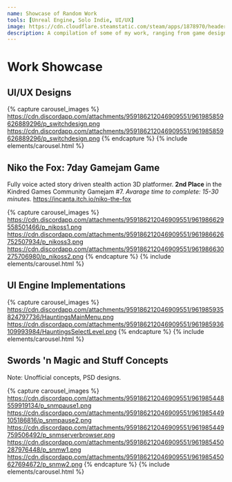 ```yaml
---
name: Showcase of Random Work
tools: [Unreal Engine, Solo Indie, UI/UX]
image: https://cdn.cloudflare.steamstatic.com/steam/apps/1878970/header.jpg
description: A compilation of some of my work, ranging from game design and prototypes to UI/UX design.
---
```


# Work Showcase

## UI/UX Designs

{% capture carousel_images %}
https://cdn.discordapp.com/attachments/959186212046909551/961985859626889296/p_switchdesign.png
https://cdn.discordapp.com/attachments/959186212046909551/961985859626889296/p_switchdesign.png
{% endcapture %}
{% include elements/carousel.html %}

## Niko the Fox: 7day Gamejam Game

Fully voice acted story driven stealth action 3D platformer.
**2nd Place** in the Kindred Games Community Gamejam #7.
*Avarage time to complete: 15-30 minutes.*
https://incanta.itch.io/niko-the-fox

{% capture carousel_images %}
https://cdn.discordapp.com/attachments/959186212046909551/961986629558501466/p_nikoss1.png
https://cdn.discordapp.com/attachments/959186212046909551/961986626752507934/p_nikoss3.png
https://cdn.discordapp.com/attachments/959186212046909551/961986630275706980/p_nikoss2.png
{% endcapture %}
{% include elements/carousel.html %}

## UI Engine Implementations

{% capture carousel_images %}
https://cdn.discordapp.com/attachments/959186212046909551/961985935824797736/HauntingsMainMenu.png
https://cdn.discordapp.com/attachments/959186212046909551/961985936109993984/HauntingsSelectLevel.png
{% endcapture %}
{% include elements/carousel.html %}

## Swords 'n Magic and Stuff Concepts

Note: Unofficial concepts, PSD designs.

{% capture carousel_images %}
https://cdn.discordapp.com/attachments/959186212046909551/961985448559919134/p_snmpause1.png
https://cdn.discordapp.com/attachments/959186212046909551/961985449105186816/p_snmpause2.png
https://cdn.discordapp.com/attachments/959186212046909551/961985449759506492/p_snmserverbrowser.png
https://cdn.discordapp.com/attachments/959186212046909551/961985450287976448/p_snmw1.png
https://cdn.discordapp.com/attachments/959186212046909551/961985450627694672/p_snmw2.png
{% endcapture %}
{% include elements/carousel.html %}
